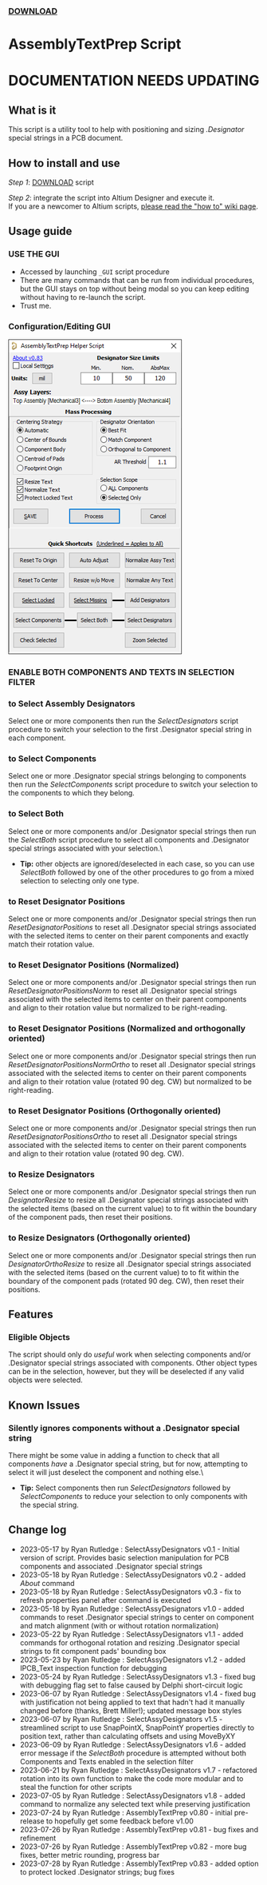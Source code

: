 ### [DOWNLOAD](https://altium-designer-addons.github.io/DownGit/#/home?url=https://github.com/Altium-Designer-addons/scripts-libraries/tree/master/Scripts+-+PCB/AssemblyTextPrep)

# AssemblyTextPrep Script

# DOCUMENTATION NEEDS UPDATING

## What is it
This script is a utility tool to help with positioning and sizing *.Designator* special strings in a PCB document.

## How to install and use
_Step 1_: [DOWNLOAD](https://altium-designer-addons.github.io/DownGit/#/home?url=https://github.com/Altium-Designer-addons/scripts-libraries/tree/master/Scripts+-+PCB/AssemblyTextPrep) script

_Step 2_: integrate the script into Altium Designer and execute it.\
If you are a newcomer to Altium scripts, [please read the "how to" wiki page](https://github.com/Altium-Designer-addons/scripts-libraries/wiki/HowTo_execute_scripts).

## Usage guide
### USE THE GUI
- Accessed by launching `_GUI` script procedure
- There are many commands that can be run from individual procedures, but the GUI stays on top without being modal so you can keep editing without having to re-launch the script.
- Trust me.

### Configuration/Editing GUI
![GUI Screenshot](AssemblyTextPrep_GUI.png)

### **ENABLE BOTH COMPONENTS AND TEXTS IN SELECTION FILTER**
### to Select Assembly Designators
Select one or more components then run the _SelectDesignators_ script procedure to switch your selection to the first .Designator special string in each component.
### to Select Components
Select one or more .Designator special strings belonging to components then run the _SelectComponents_ script procedure to switch your selection to the components to which they belong.
### to Select Both
Select one or more components and/or .Designator special strings then run the _SelectBoth_ script procedure to select all components and .Designator special strings associated with your selection.\
* **Tip:** other objects are ignored/deselected in each case, so you can use _SelectBoth_ followed by one of the other procedures to go from a mixed selection to selecting only one type.
### to Reset Designator Positions
Select one or more components and/or .Designator special strings then run _ResetDesignatorPositions_ to reset all .Designator special strings associated with the selected items to center on their parent components and exactly match their rotation value.
### to Reset Designator Positions (Normalized)
Select one or more components and/or .Designator special strings then run _ResetDesignatorPositionsNorm_ to reset all .Designator special strings associated with the selected items to center on their parent components and align to their rotation value but normalized to be right-reading.
### to Reset Designator Positions (Normalized and orthogonally oriented)
Select one or more components and/or .Designator special strings then run _ResetDesignatorPositionsNormOrtho_ to reset all .Designator special strings associated with the selected items to center on their parent components and align to their rotation value (rotated 90 deg. CW) but normalized to be right-reading.
### to Reset Designator Positions (Orthogonally oriented)
Select one or more components and/or .Designator special strings then run _ResetDesignatorPositionsOrtho_ to reset all .Designator special strings associated with the selected items to center on their parent components and align to their rotation value (rotated 90 deg. CW).
### to Resize Designators
Select one or more components and/or .Designator special strings then run _DesignatorResize_ to resize all .Designator special strings associated with the selected items (based on the current value) to to fit within the boundary of the component pads, then reset their positions.
### to Resize Designators (Orthogonally oriented)
Select one or more components and/or .Designator special strings then run _DesignatorOrthoResize_ to resize all .Designator special strings associated with the selected items (based on the current value) to to fit within the boundary of the component pads (rotated 90 deg. CW), then reset their positions.

## Features

### Eligible Objects
The script should only do *useful* work when selecting components and/or .Designator special strings associated with components. Other object types can be in the selection, however, but they will be deselected if any valid objects were selected.

## Known Issues
### Silently ignores components without a .Designator special string
There might be some value in adding a function to check that all components *have* a .Designator special string, but for now, attempting to select it will just deselect the component and nothing else.\
* **Tip:** Select components then run _SelectDesignators_ followed by _SelectComponents_ to reduce your selection to only components with the special string.

## Change log
- 2023-05-17 by Ryan Rutledge : SelectAssyDesignators v0.1 - Initial version of script. Provides basic selection manipulation for PCB components and associated .Designator special strings
- 2023-05-18 by Ryan Rutledge : SelectAssyDesignators v0.2 - added _About_ command
- 2023-05-18 by Ryan Rutledge : SelectAssyDesignators v0.3 - fix to refresh properties panel after command is executed
- 2023-05-18 by Ryan Rutledge : SelectAssyDesignators v1.0 - added commands to reset .Designator special strings to center on component and match alignment (with or without rotation normalization)
- 2023-05-22 by Ryan Rutledge : SelectAssyDesignators v1.1 - added commands for orthogonal rotation and resizing .Designator special strings to fit component pads' bounding box
- 2023-05-23 by Ryan Rutledge : SelectAssyDesignators v1.2 - added IPCB_Text inspection function for debugging
- 2023-05-24 by Ryan Rutledge : SelectAssyDesignators v1.3 - fixed bug with debugging flag set to false caused by Delphi short-circuit logic
- 2023-06-07 by Ryan Rutledge : SelectAssyDesignators v1.4 - fixed bug with justification not being applied to text that hadn't had it manually changed before (thanks, Brett Miller!); updated message box styles
- 2023-06-07 by Ryan Rutledge : SelectAssyDesignators v1.5 - streamlined script to use SnapPointX, SnapPointY properties directly to position text, rather than calculating offsets and using MoveByXY
- 2023-06-09 by Ryan Rutledge : SelectAssyDesignators v1.6 - added error message if the _SelectBoth_ procedure is attempted without both Components and Texts enabled in the selection filter
- 2023-06-21 by Ryan Rutledge : SelectAssyDesignators v1.7 - refactored rotation into its own function to make the code more modular and to steal the function for other scripts
- 2023-07-05 by Ryan Rutledge : SelectAssyDesignators v1.8 - added command to normalize any selected text while preserving justification
- 2023-07-24 by Ryan Rutledge : AssemblyTextPrep v0.80 - initial pre-release to hopefully get some feedback before v1.00
- 2023-07-26 by Ryan Rutledge : AssemblyTextPrep v0.81 - bug fixes and refinement
- 2023-07-26 by Ryan Rutledge : AssemblyTextPrep v0.82 - more bug fixes, better metric rounding, progress bar
- 2023-07-28 by Ryan Rutledge : AssemblyTextPrep v0.83 - added option to protect locked .Designator strings; bug fixes

